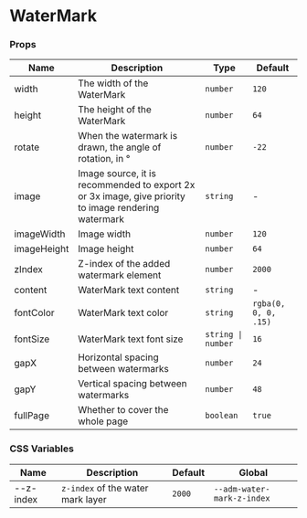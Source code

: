 # WaterMark

<code src="./demos/demo1.tsx"></code>

<code src="./demos/demo2.tsx"></code>

### Props

| Name        | Description                                                                                          | Type               | Default              |
| ----------- | ---------------------------------------------------------------------------------------------------- | ------------------ | -------------------- |
| width       | The width of the WaterMark                                                                           | `number`           | `120`                |
| height      | The height of the WaterMark                                                                          | `number`           | `64`                 |
| rotate      | When the watermark is drawn, the angle of rotation, in °                                             | `number`           | `-22`                |
| image       | Image source, it is recommended to export 2x or 3x image, give priority to image rendering watermark | `string`           | -                    |
| imageWidth  | Image width                                                                                          | `number`           | `120`                |
| imageHeight | Image height                                                                                         | `number`           | `64`                 |
| zIndex      | Z-index of the added watermark element                                                               | `number`           | `2000`               |
| content     | WaterMark text content                                                                               | `string`           | -                    |
| fontColor   | WaterMark text color                                                                                 | `string`           | `rgba(0, 0, 0, .15)` |
| fontSize    | WaterMark text font size                                                                             | `string \| number` | `16`                 |
| gapX        | Horizontal spacing between watermarks                                                                | `number`           | `24`                 |
| gapY        | Vertical spacing between watermarks                                                                  | `number`           | `48`                 |
| fullPage    | Whether to cover the whole page                                                                      | `boolean`          | `true`               |

### CSS Variables

| Name      | Description                       | Default | Global                     |
| --------- | --------------------------------- | ------- | -------------------------- |
| --z-index | `z-index` of the water mark layer | `2000`  | `--adm-water-mark-z-index` |
